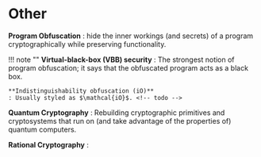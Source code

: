 # Other

**Program Obfuscation**
: hide the inner workings (and secrets) of a program cryptographically while preserving functionality. 

!!! note ""
    **Virtual-black-box (VBB) security**
    : The strongest notion of program obfuscation; it says that the obfuscated program acts as a black box. <!-- is there an impossibility result for this? -->

    **Indistinguishability obfuscation (iO)**
    : Usually styled as $\mathcal{iO}$. <!-- todo -->

**Quantum Cryptography**
: Rebuilding cryptographic primitives and cryptosystems that run on (and take advantage of the properties of) quantum computers.

**Rational Cryptography**
: 
